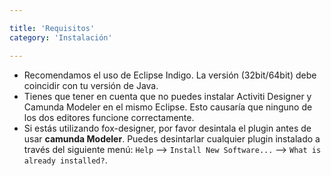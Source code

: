 ```yaml
---

title: 'Requisitos'
category: 'Instalación'

---
```


* Recomendamos el uso de Eclipse Indigo. La versión (32bit/64bit) debe coincidir con tu versión de Java.
* Tienes que tener en cuenta que no puedes instalar Activiti Designer y Camunda Modeler en el mismo Eclipse. Esto causaría que ninguno de los dos editores funcione correctamente.
* Si estás utilizando fox-designer, por favor desintala el plugin antes de usar __camunda Modeler__. Puedes desintarlar cualquier plugin instalado a través del siguiente menú: `Help` --> `Install New Software...` --> `What is already installed?`.
